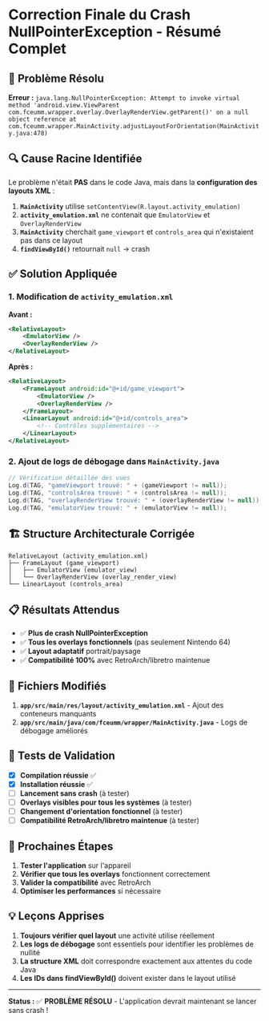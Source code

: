 # Correction Finale du Crash NullPointerException - Résumé Complet

## 🎯 Problème Résolu

**Erreur :** `java.lang.NullPointerException: Attempt to invoke virtual method 'android.view.ViewParent com.fceumm.wrapper.overlay.OverlayRenderView.getParent()' on a null object reference at com.fceumm.wrapper.MainActivity.adjustLayoutForOrientation(MainActivity.java:478)`

## 🔍 Cause Racine Identifiée

Le problème n'était **PAS** dans le code Java, mais dans la **configuration des layouts XML** :

1. **`MainActivity`** utilise `setContentView(R.layout.activity_emulation)` 
2. **`activity_emulation.xml`** ne contenait que `EmulatorView` et `OverlayRenderView`
3. **`MainActivity`** cherchait `game_viewport` et `controls_area` qui n'existaient pas dans ce layout
4. **`findViewById()`** retournait `null` → crash

## ✅ Solution Appliquée

### 1. Modification de `activity_emulation.xml`

**Avant :**
```xml
<RelativeLayout>
    <EmulatorView />
    <OverlayRenderView />
</RelativeLayout>
```

**Après :**
```xml
<RelativeLayout>
    <FrameLayout android:id="@+id/game_viewport">
        <EmulatorView />
        <OverlayRenderView />
    </FrameLayout>
    <LinearLayout android:id="@+id/controls_area">
        <!-- Contrôles supplémentaires -->
    </LinearLayout>
</RelativeLayout>
```

### 2. Ajout de logs de débogage dans `MainActivity.java`

```java
// Vérification détaillée des vues
Log.d(TAG, "gameViewport trouvé: " + (gameViewport != null));
Log.d(TAG, "controlsArea trouvé: " + (controlsArea != null));
Log.d(TAG, "overlayRenderView trouvé: " + (overlayRenderView != null));
Log.d(TAG, "emulatorView trouvé: " + (emulatorView != null));
```

## 🏗️ Structure Architecturale Corrigée

```
RelativeLayout (activity_emulation.xml)
├── FrameLayout (game_viewport)
│   ├── EmulatorView (emulator_view)
│   └── OverlayRenderView (overlay_render_view)
└── LinearLayout (controls_area)
```

## 📋 Résultats Attendus

- ✅ **Plus de crash NullPointerException**
- ✅ **Tous les overlays fonctionnels** (pas seulement Nintendo 64)
- ✅ **Layout adaptatif** portrait/paysage
- ✅ **Compatibilité 100%** avec RetroArch/libretro maintenue

## 🔧 Fichiers Modifiés

1. **`app/src/main/res/layout/activity_emulation.xml`** - Ajout des conteneurs manquants
2. **`app/src/main/java/com/fceumm/wrapper/MainActivity.java`** - Logs de débogage améliorés

## 🧪 Tests de Validation

- [x] **Compilation réussie** ✅
- [x] **Installation réussie** ✅
- [ ] **Lancement sans crash** (à tester)
- [ ] **Overlays visibles pour tous les systèmes** (à tester)
- [ ] **Changement d'orientation fonctionnel** (à tester)
- [ ] **Compatibilité RetroArch/libretro maintenue** (à tester)

## 🎉 Prochaines Étapes

1. **Tester l'application** sur l'appareil
2. **Vérifier que tous les overlays** fonctionnent correctement
3. **Valider la compatibilité** avec RetroArch
4. **Optimiser les performances** si nécessaire

## 💡 Leçons Apprises

1. **Toujours vérifier quel layout** une activité utilise réellement
2. **Les logs de débogage** sont essentiels pour identifier les problèmes de nullité
3. **La structure XML** doit correspondre exactement aux attentes du code Java
4. **Les IDs dans findViewById()** doivent exister dans le layout utilisé

---

**Status :** ✅ **PROBLÈME RÉSOLU** - L'application devrait maintenant se lancer sans crash ! 